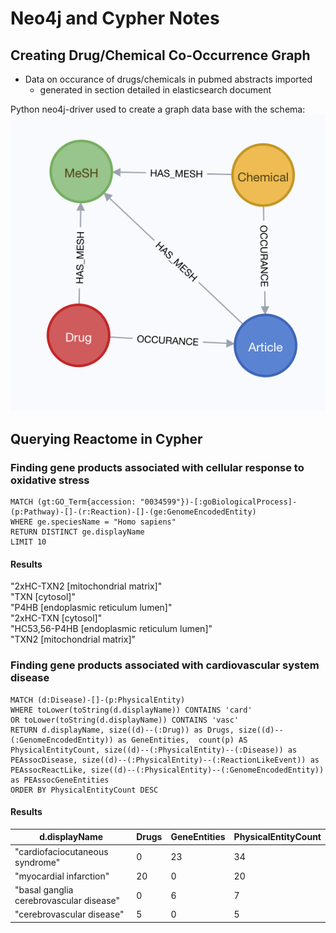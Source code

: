 # Neo4j and Cypher Notes

## Creating Drug/Chemical Co-Occurrence Graph
- Data on occurance of drugs/chemicals in pubmed abstracts imported
  - generated in section detailed in elasticsearch document

Python neo4j-driver used to create a graph data base with the schema:
![Co-Occurrence Graph Schema](assets/co-occurance_schema.png "Co-Occurrence Graph Schema")


## Querying Reactome in Cypher

###  Finding gene products associated with cellular response to oxidative stress

```
MATCH (gt:GO_Term{accession: "0034599"})-[:goBiologicalProcess]-(p:Pathway)-[]-(r:Reaction)-[]-(ge:GenomeEncodedEntity)
WHERE ge.speciesName = "Homo sapiens"
RETURN DISTINCT ge.displayName
LIMIT 10
```
#### Results
"2xHC-TXN2 [mitochondrial matrix]"  
"TXN [cytosol]"   
"P4HB [endoplasmic reticulum lumen]"  
"2xHC-TXN [cytosol]"  
"HC53,56-P4HB [endoplasmic reticulum lumen]"  
"TXN2 [mitochondrial matrix]"  

###  Finding gene products associated with cardiovascular system disease

```
MATCH (d:Disease)-[]-(p:PhysicalEntity)
WHERE toLower(toString(d.displayName)) CONTAINS 'card'
OR toLower(toString(d.displayName)) CONTAINS 'vasc'
RETURN d.displayName, size((d)--(:Drug)) as Drugs, size((d)--(:GenomeEncodedEntity)) as GeneEntities,  count(p) AS PhysicalEntityCount, size((d)--(:PhysicalEntity)--(:Disease)) as PEAssocDisease, size((d)--(:PhysicalEntity)--(:ReactionLikeEvent)) as PEAssocReactLike, size((d)--(:PhysicalEntity)--(:GenomeEncodedEntity)) as PEAssocGeneEntities
ORDER BY PhysicalEntityCount DESC
```
#### Results

|d.displayName  |Drugs|GeneEntities|PhysicalEntityCount|
|---------------|-----|------------|-------------------|
|"cardiofaciocutaneous syndrome"|0|23 |34|
|"myocardial infarction" |20 |0|20|
|"basal ganglia cerebrovascular disease" |0|6|7|
|"cerebrovascular disease" |5|0|5|

